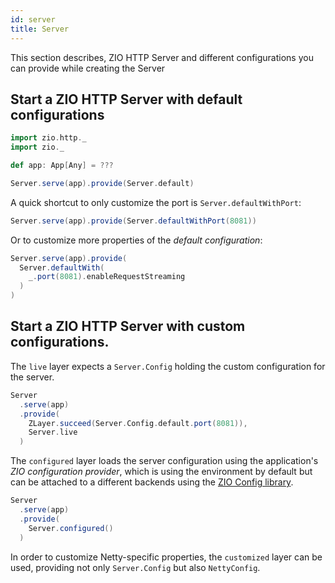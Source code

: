 ```yaml
---
id: server
title: Server
---
```


This section describes, ZIO HTTP Server and different configurations you can provide while creating the Server

## Start a ZIO HTTP Server with default configurations

```scala mdoc:silent
import zio.http._
import zio._

def app: App[Any] = ???
```

```scala mdoc:silent:crash
Server.serve(app).provide(Server.default)
```

A quick shortcut to only customize the port is `Server.defaultWithPort`:

```scala mdoc:silent:crash
Server.serve(app).provide(Server.defaultWithPort(8081))
```

Or to customize more properties of the _default configuration_:

```scala mdoc:silent:crash
Server.serve(app).provide(
  Server.defaultWith(
    _.port(8081).enableRequestStreaming
  )
)
```

## Start a ZIO HTTP Server with custom configurations.

The `live` layer expects a `Server.Config` holding the custom configuration for the server.

```scala mdoc:silent:crash
Server
  .serve(app)
  .provide(
    ZLayer.succeed(Server.Config.default.port(8081)),
    Server.live
  )
```

The `configured` layer loads the server configuration using the application's _ZIO configuration provider_, which
is using the environment by default but can be attached to a different backends using
the [ZIO Config library](https://zio.github.io/zio-config/).

```scala mdoc:silent:crash
Server
  .serve(app)
  .provide(
    Server.configured()
  )
```

In order to customize Netty-specific properties, the `customized` layer can be used, providing not only `Server.Config`
but also `NettyConfig`.